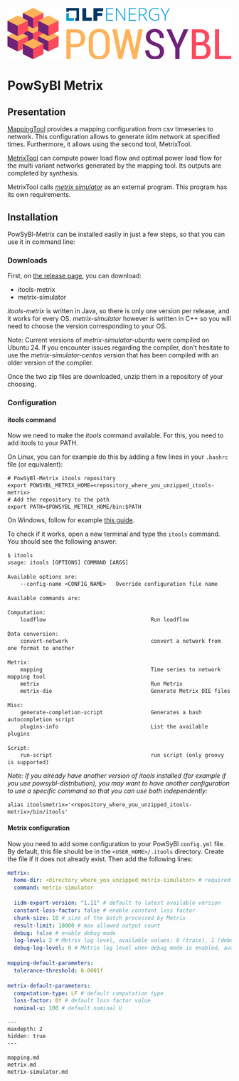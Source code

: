 ![PowSyBl Logo](_static/logos/logo_lfe_powsybl.svg)
# PowSyBl Metrix

## Presentation

[MappingTool](mapping.md) provides a mapping configuration from csv timeseries to network.
This configuration allows to generate iidm network at specified times. Furthermore,
it allows using the second tool, MetrixTool.

[MetrixTool](metrix.md) can compute power load flow and optimal power load flow for the multi variant
networks generated by the mapping tool. Its outputs are completed by synthesis.

MetrixTool calls *[metrix simulator](metrix-simulator.md)* as an external program. This program has its own requirements.

## Installation

PowSyBl-Metrix can be installed easily in just a few steps, so that you can use it in command line:

### Downloads

First, on [the release page](https://github.com/powsybl/powsybl-metrix/releases), you can download: 

* itools-metrix
* metrix-simulator

*itools-metrix* is written in Java, so there is only one version per release, and it works for
every OS. *metrix-simulator* however is written in C++ so you will need to
choose the version corresponding to your OS.

Note: Current versions of *metrix-simulator-ubuntu* were compiled on Ubuntu 24. If
you encounter issues regarding the compiler, don't hesitate to use the *metrix-simulator-centos*
version that has been compiled with an older version of the compiler.

Once the two zip files are downloaded, unzip them in a repository of your choosing.

### Configuration

#### itools command

Now we need to make the *itools* command available. For this, you need to add itools to your PATH.

On Linux, you can for example do this by adding a few lines in your `.bashrc` file (or equivalent):

```shell
# PowSyBl-Metrix itools repository
export POWSYBL_METRIX_HOME=<repository_where_you_unzipped_itools-metrix>
# Add the repository to the path
export PATH=$POWSYBL_METRIX_HOME/bin:$PATH
```

On Windows, follow for example [this guide](https://www.architectryan.com/2018/03/17/add-to-the-path-on-windows-10/).

To check if it works, open a new terminal and type the `itools` command. You should see
the following answer:

```
$ itools
usage: itools [OPTIONS] COMMAND [ARGS]

Available options are:
    --config-name <CONFIG_NAME>   Override configuration file name

Available commands are:

Computation:
    loadflow                                 Run loadflow

Data conversion:
    convert-network                          convert a network from one format to another

Metrix:
    mapping                                  Time series to network mapping tool
    metrix                                   Run Metrix
    metrix-die                               Generate Metrix DIE files

Misc:
    generate-completion-script               Generates a bash autocompletion script
    plugins-info                             List the available plugins

Script:
    run-script                               run script (only groovy is supported)
```

*Note: If you already have another version of itools installed (for example if you use powsybl-distribution),
you may want to have another configuration to use a specific command so that you can
use both independently:*

```shell
alias itoolsmetrix='<repository_where_you_unzipped_itools-metrix>/bin/itools'
```

#### Metrix configuration

Now you need to add some configuration to your PowSyBl `config.yml` file. By default,
this file should be in the `<USER_HOME>/.itools` directory. Create the file if it does not already exist.
Then add the following lines:

```yaml
metrix:
  home-dir: <directory_where_you_unzipped_metrix-simulator> # required
  command: metrix-simulator
 
  iidm-export-version: "1.11" # default to latest available version
  constant-loss-factor: false # enable constant loss factor
  chunk-size: 10 # size of the batch processed by Metrix
  result-limit: 10000 # max allowed output count
  debug: false # enable debug mode
  log-level: 2 # Metrix log level, available values: 0 (trace), 1 (debug), 2 (info), 3 (warn), 4 (error), 5 (critical)
  debug-log-level: 0 # Metrix log level when debug mode is enabled, available values: 0 (trace), 1 (debug), 2 (info), 3 (warn), 4 (error), 5 (critical)
 
mapping-default-parameters:
  tolerance-threshold: 0.0001f
 
metrix-default-parameters:
  computation-type: LF # default computation type
  loss-factor: 0f # default loss factor value
  nominal-u: 100 # default nominal U
```



```{toctree}
---
maxdepth: 2
hidden: true
---

mapping.md
metrix.md
metrix-simulator.md
```